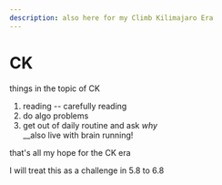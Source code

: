 ```yaml
---
description: also here for my Climb Kilimajaro Era
---
```


# CK

things in the topic of CK

1. reading -- carefully reading
2. do algo problems
3. get out of daily routine and ask _why_\
   __also live with brain running!

that's all my hope for the CK era

I will treat this as a challenge in 5.8 to 6.8
